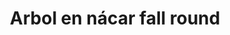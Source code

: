 ---
title: Arbol en nácar fall round
date: 
draft: false

# descripcion
description : Aros colgantes pasantes en plata 925 y nácar.

materials: Plata 925

color: 

dimensions: Largo total 3cm. Ancho dije 1.4cm

code: 01-01-0966

type: "Aros"

categories: []

price: $7.590,00

price_eftvo: $6.450,00

# Images
# first image will be shown in the product page
images:
  # - image: "images/path_to_image"
  # La ubicacion de las imagenes es imagenes/Aros/Aros.Colgantes/01-01-0966-arbol-en-nacar-fall-round
  - image: "./images/aros/colgantes/01-01-0966-arbol-en-nacar-fall-round.jpg"
---